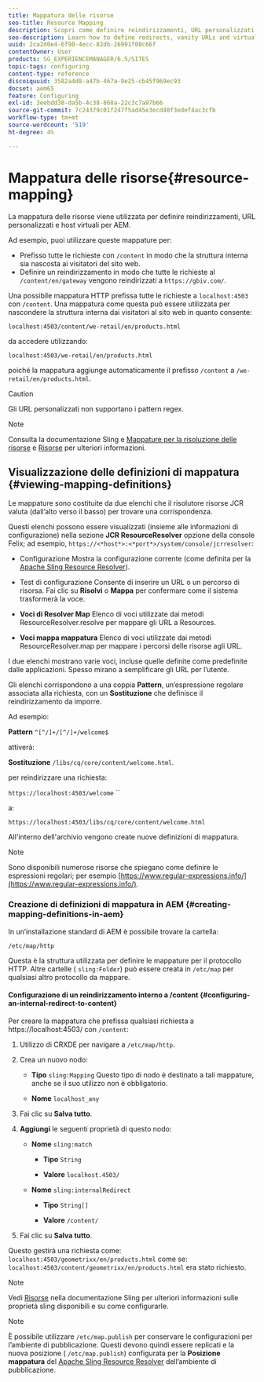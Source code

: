 ```yaml
---
title: Mappatura delle risorse
seo-title: Resource Mapping
description: Scopri come definire reindirizzamenti, URL personalizzati e host virtuali per AEM utilizzando la mappatura delle risorse.
seo-description: Learn how to define redirects, vanity URLs and virtual hosts for AEM by using resource mapping.
uuid: 2ca2d0e4-6f90-4ecc-82db-26991f08c66f
contentOwner: User
products: SG_EXPERIENCEMANAGER/6.5/SITES
topic-tags: configuring
content-type: reference
discoiquuid: 3582a4d8-a47b-467a-9e25-cb45f969ec93
docset: aem65
feature: Configuring
exl-id: 3eebdd38-da5b-4c38-868a-22c3c7a97b66
source-git-commit: 7c24379c01f247f5ad45e3ecd40f3edef4ac3cfb
workflow-type: tm+mt
source-wordcount: '519'
ht-degree: 4%

---
```


# Mappatura delle risorse{#resource-mapping}

La mappatura delle risorse viene utilizzata per definire reindirizzamenti, URL personalizzati e host virtuali per AEM.

Ad esempio, puoi utilizzare queste mappature per:

* Prefisso tutte le richieste con `/content` in modo che la struttura interna sia nascosta ai visitatori del sito web.
* Definire un reindirizzamento in modo che tutte le richieste al `/content/en/gateway` vengono reindirizzati a `https://gbiv.com/`.

Una possibile mappatura HTTP prefissa tutte le richieste a `localhost:4503` con `/content`. Una mappatura come questa può essere utilizzata per nascondere la struttura interna dai visitatori al sito web in quanto consente:

`localhost:4503/content/we-retail/en/products.html`

da accedere utilizzando:

`localhost:4503/we-retail/en/products.html`

poiché la mappatura aggiunge automaticamente il prefisso `/content` a `/we-retail/en/products.html`.

>[!CAUTION]
>
>Gli URL personalizzati non supportano i pattern regex.

>[!NOTE]
>
>Consulta la documentazione Sling e [Mappature per la risoluzione delle risorse](https://sling.apache.org/site/resources.html) e [Risorse](https://sling.apache.org/site/mappings-for-resource-resolution.html) per ulteriori informazioni.

## Visualizzazione delle definizioni di mappatura {#viewing-mapping-definitions}

Le mappature sono costituite da due elenchi che il risolutore risorse JCR valuta (dall’alto verso il basso) per trovare una corrispondenza.

Questi elenchi possono essere visualizzati (insieme alle informazioni di configurazione) nella sezione **JCR ResourceResolver** opzione della console Felix; ad esempio, `https://<*host*>:<*port*>/system/console/jcrresolver`:

* Configurazione Mostra la configurazione corrente (come definita per la [Apache Sling Resource Resolver](/help/sites-deploying/osgi-configuration-settings.md#apacheslingresourceresolver)).

* Test di configurazione Consente di inserire un URL o un percorso di risorsa. Fai clic su **Risolvi** o **Mappa** per confermare come il sistema trasformerà la voce.

* **Voci di Resolver Map**
Elenco di voci utilizzate dai metodi ResourceResolver.resolve per mappare gli URL a Resources.

* **Voci mappa mappatura**
Elenco di voci utilizzate dai metodi ResourceResolver.map per mappare i percorsi delle risorse agli URL.

I due elenchi mostrano varie voci, incluse quelle definite come predefinite dalle applicazioni. Spesso mirano a semplificare gli URL per l’utente.

Gli elenchi corrispondono a una coppia **Pattern**, un’espressione regolare associata alla richiesta, con un **Sostituzione** che definisce il reindirizzamento da imporre.

Ad esempio:

**Pattern** `^[^/]+/[^/]+/welcome$`

attiverà:

**Sostituzione** `/libs/cq/core/content/welcome.html`.

per reindirizzare una richiesta:

`https://localhost:4503/welcome` ``

a:

`https://localhost:4503/libs/cq/core/content/welcome.html`

All&#39;interno dell&#39;archivio vengono create nuove definizioni di mappatura.

>[!NOTE]
>
>Sono disponibili numerose risorse che spiegano come definire le espressioni regolari; per esempio [https://www.regular-expressions.info/](https://www.regular-expressions.info/).

### Creazione di definizioni di mappatura in AEM {#creating-mapping-definitions-in-aem}

In un’installazione standard di AEM è possibile trovare la cartella:

`/etc/map/http`

Questa è la struttura utilizzata per definire le mappature per il protocollo HTTP. Altre cartelle ( `sling:Folder`) può essere creata in `/etc/map` per qualsiasi altro protocollo da mappare.

#### Configurazione di un reindirizzamento interno a /content {#configuring-an-internal-redirect-to-content}

Per creare la mappatura che prefissa qualsiasi richiesta a https://localhost:4503/ con `/content`:

1. Utilizzo di CRXDE per navigare a `/etc/map/http`.

1. Crea un nuovo nodo:

   * **Tipo** `sling:Mapping`
Questo tipo di nodo è destinato a tali mappature, anche se il suo utilizzo non è obbligatorio.

   * **Nome** `localhost_any`

1. Fai clic su **Salva tutto**.
1. **Aggiungi** le seguenti proprietà di questo nodo:

   * **Nome** `sling:match`

      * **Tipo** `String`

      * **Valore** `localhost.4503/`
   * **Nome** `sling:internalRedirect`

      * **Tipo** `String[]`

      * **Valore** `/content/`


1. Fai clic su **Salva tutto**.

Questo gestirà una richiesta come:
`localhost:4503/geometrixx/en/products.html`
come se:
`localhost:4503/content/geometrixx/en/products.html`
era stato richiesto.

>[!NOTE]
>
>Vedi [Risorse](https://sling.apache.org/site/mappings-for-resource-resolution.html) nella documentazione Sling per ulteriori informazioni sulle proprietà sling disponibili e su come configurarle.

>[!NOTE]
>
>È possibile utilizzare `/etc/map.publish` per conservare le configurazioni per l’ambiente di pubblicazione. Questi devono quindi essere replicati e la nuova posizione ( `/etc/map.publish`) configurata per la **Posizione mappatura** del [Apache Sling Resource Resolver](/help/sites-deploying/osgi-configuration-settings.md#apacheslingresourceresolver) dell’ambiente di pubblicazione.
